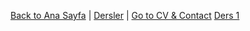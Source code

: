 [Back to Ana Sayfa](../index.md) | [Dersler](dersler/index.md) | [Go to CV & Contact](../cv-contact.md)
[Ders 1](ders1.md)


